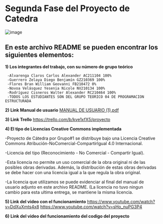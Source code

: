 # Segunda Fase del Proyecto de Catedra

![image](https://user-images.githubusercontent.com/79995182/115089981-d773aa80-9ed0-11eb-9057-cbb1d840ff46.png)

 ## En este archivo README se pueden encontrar los siguientes elementos:
 
**1) Los integrantes del trabajo, con su número de grupo teórico**

     -Alvarenga Claros Carlos Alexander AC211104 100%
     -Guerrero Zelaya Diego Benjamín GZ210369 100%
     -Flores Bran William Geovanni FB210472 0%
     -Novoa Velásquez Yesenia Nicole NV210134 100%
     -Rodríguez Cisneros Walter Alexander RC210464 100%
     -TODOS LOS ESTUDIANTES SON DEL GRUPO TEORICO 04 DE PROGRAMACION ESTRUCTURADA


**2) Link Manual de usuario**
    [MANUAL DE USUARIO (1).pdf](https://github.com/Carlos-Alvarenga721/Proyecto_Catedra/files/6462510/MANUAL.DE.USUARIO.1.pdf)



**3) Link Trello**
    https://trello.com/b/kve1xfX5/proyecto
    

   

  

**4) El tipo de Licencias Creative Commons implementada**

   -Proyecto de Cátedra por Grupo#1 se distribuye bajo una Licencia Creative Commons Atribución-NoComercial-CompartirIgual 4.0 Internacional.
   
   -Licencia del tipo (Reconocimiento - No Comercial - Compartir Igual).
   
   -Esta licencia no permite un uso comercial de la obra original ni de las posibles obras derivadas. Además, la distribución de estas obras derivadas se debe hacer con una         licencia igual a la que regula la obra original.
   
   -La licencia que utilizamos se puede evidenciar al final del manual de usuario adjunto en este archivo README. (La licencia no tuvo ningun cambio para esta ultima entrega, se mantiene la misma licencia.
 

**5) Link del video con el funcionamiento**
     https://www.youtube.com/watch?v=DdXuXmts4x8
     https://www.youtube.com/watch?v=sHo_nuPG3P4
     
**6) Link del video del funcionamiento del codigo del proyecto**

     
 
